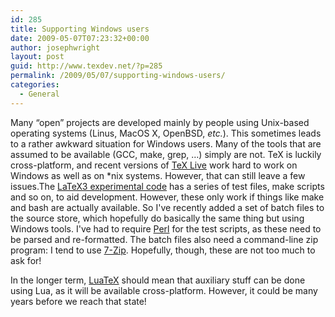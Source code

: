 ```yaml
---
id: 285
title: Supporting Windows users
date: 2009-05-07T07:23:32+00:00
author: josephwright
layout: post
guid: http://www.texdev.net/?p=285
permalink: /2009/05/07/supporting-windows-users/
categories:
  - General
---
```

Many “open” projects are developed mainly by people using Unix-based operating systems (Linus, MacOS X, OpenBSD, <em>etc.</em>). This sometimes leads to a rather awkward situation for Windows users. Many of the tools that are assumed to be available (GCC, make, grep, …) simply are not. TeX is luckily cross-platform, and recent versions of <a title="TeX Live" href="http://www.tug.org/texlive">TeX Live</a> work hard to work on Windows as well as on *nix systems. However, that can still leave a few issues.The <a title="LaTeX3 development code" href="http://www.latex-project.org/code.html">LaTeX3 experimental code</a> has a series of test files, make scripts and so on, to aid development. However, these only work if things like make and bash are actually available. So I've recently added a set of batch files to the source store, which hopefully do basically the same thing but using Windows tools. I've had to require <a title="The Perl Directory" href="http://www.perl.org">Perl</a> for the test scripts, as these need to be parsed and re-formatted. The batch files also need a command-line zip program: I tend to use <a title="7-Zip" href="http://www.7zip.org">7-Zip</a>. Hopefully, though, these are not too much to ask for!

In the longer term, <a title="LuaTeX Homepage" href="http://www.luatex.org">LuaTeX</a> should mean that auxiliary stuff can be done using Lua, as it will be available cross-platform. However, it could be many years before we reach that state!
